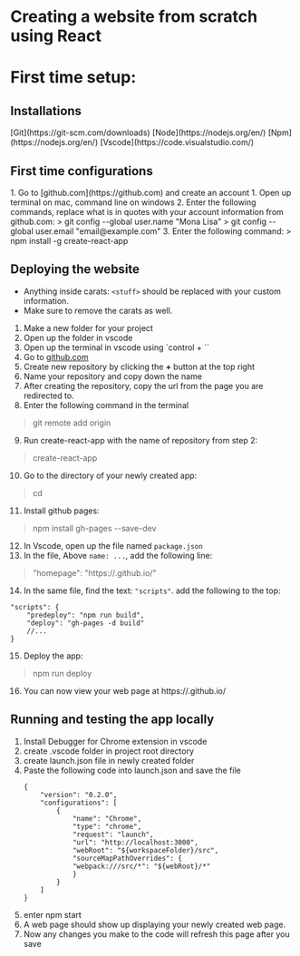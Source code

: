 # Creating a website from scratch using React

# First time setup: 

<h2> Installations </h2>
[Git](https://git-scm.com/downloads)
[Node](https://nodejs.org/en/)
[Npm](https://nodejs.org/en/)
[Vscode](https://code.visualstudio.com/)

<h2> First time configurations </h2>
1. Go to [github.com](https://github.com) and create an account
1. Open up terminal on mac, command line on windows 
2. Enter the following commands, replace what is in quotes with your account information from github.com:
> git config --global user.name "Mona Lisa"
> git config --global user.email "email@example.com"
3. Enter the following command:
> npm install -g create-react-app

<h2> Deploying the website </h2>

* Anything inside carats: `<stuff>` should be replaced with your custom information. 
* Make sure to remove the carats as well.

1. Make a new folder for your project
2. Open up the folder in vscode 
3. Open up the terminal in vscode using `control + ``
4. Go to [github.com](https://github.com)
5. Create new repository by clicking the **+** button at the top right
6. Name your repository and copy down the name
7. After creating the repository, copy the url from the page you are redirected to. 
8. Enter the following command in the terminal 
> git remote add origin <url you copied>
9. Run create-react-app with the name of repository from step 2: 
>create-react-app <your-git-repository-name>
10. Go to the directory of your newly created app:
> cd <your-app-name>
11. Install github pages:
> npm install gh-pages --save-dev
12. In Vscode, open up the file named `package.json`
13. In the file, Above `name: ...`, add the following line:
> "homepage": "https://<your-github-username>.github.io/<your-app-name>"
14. In the same file, find the text: `"scripts"`. add the following to the top: 
```
"scripts": {
    "predeploy": "npm run build",
    "deploy": "gh-pages -d build"
    //...
}
```
15. Deploy the app: 
> npm run deploy
16. You can now view your web page at https://<your-github-username>.github.io/<your-app-name>

<h2> Running and testing the app locally </h2>

1. Install Debugger for Chrome extension in vscode
2. create .vscode folder in project root directory 
3. create launch.json file in newly created folder 
4. Paste the following code into launch.json and save the file
    ```
    {
        "version": "0.2.0",
        "configurations": [
            {
                "name": "Chrome",
                "type": "chrome",
                "request": "launch",
                "url": "http://localhost:3000",
                "webRoot": "${workspaceFolder}/src",
                "sourceMapPathOverrides": {
                "webpack:///src/*": "${webRoot}/*"
                }
            }
        ]
    }
    ```
5. enter npm start
6. A web page should show up displaying your newly created web page.
7. Now any changes you make to the code will refresh this page after you save 